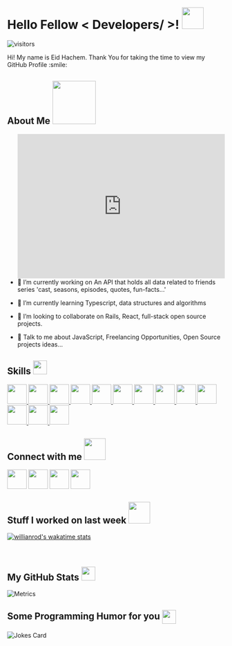 <h1> Hello Fellow < Developers/ >! <img src = "https://raw.githubusercontent.com/rahulbanerjee26/githubProfileReadmeGenerator/main/gifs/wave.gif" width = 50px height='50px'> </h1>
<p align='center'>

![visitors](https://visitor-badge.glitch.me/badge?page_id=EidHachem.EidHachem)

</p>
<div size='20px'> Hi! My name is Eid Hachem. Thank You for taking the time to view my GitHub Profile :smile: 
</div>

<h2> About Me <img src = "https://raw.githubusercontent.com/rahulbanerjee26/githubProfileReadmeGenerator/main/gifs/eatSleepCodeRepeat.gif" width = 100px height='100px'></h2>

<iframe align="right" src="https://giphy.com/embed/vhVqGkxDYxAaRbOWVp" width="480" height="334" frameBorder="0" class="giphy-embed" allowFullScreen></iframe><p><a href="https://giphy.com/gifs/BoschRexrothGlobal-boschrexroth-ctrlx-ctrlxautomation-vhVqGkxDYxAaRbOWVp"></a></p>
<!-- <img width="45%" height="250px" align="right"  alt="Github" src="https://github.com/rahulbanerjee26/githubProfileReadmeGenerator/blob/main/banners/banner7.png" /> -->



- 🔭 I’m currently working on An API that holds all data related to friends series 'cast, seasons, episodes, quotes, fun-facts...'

- 🌱 I’m currently learning Typescript, data structures and algorithms 

- 👯 I’m looking to collaborate on Rails, React, full-stack open source projects. 

- 💬 Talk to me about JavaScript, Freelancing Opportunities, Open Source projects ideas... 

<h2> Skills <img src = "https://raw.githubusercontent.com/rahulbanerjee26/githubProfileReadmeGenerator/main/gifs/code.gif" width = 32px height=32px> </h2>
  <a href= https://github.com/EidHachem?tab=repositories&q=&type=&language=reactjs&sort= > <img width='45px' height='45px' src ='https://raw.githubusercontent.com/rahulbanerjee26/githubAboutMeGenerator/main/icons/reactjs.svg'> </a>
  <a href= https://github.com/EidHachem?tab=repositories&q=&type=&language=javascript&sort= > <img width='45px' height='45px' src ='https://raw.githubusercontent.com/rahulbanerjee26/githubAboutMeGenerator/main/icons/javascript.svg'> </a>
  <a href= https://github.com/EidHachem?tab=repositories&q=&type=&language=html&sort= > <img width='45px' height='45px' src ='https://raw.githubusercontent.com/rahulbanerjee26/githubAboutMeGenerator/main/icons/html.svg'> </a>
  <a href= https://github.com/EidHachem?tab=repositories&q=&type=&language=css&sort= > <img width='45px' height='45px' src ='https://raw.githubusercontent.com/rahulbanerjee26/githubAboutMeGenerator/main/icons/css.svg'> </a>
  <a href= https://github.com/EidHachem?tab=repositories&q=&type=&language=redux&sort= > <img width='45px' height='45px' src ='https://raw.githubusercontent.com/rahulbanerjee26/githubAboutMeGenerator/main/icons/redux.svg'> </a>
  <a href= https://github.com/EidHachem?tab=repositories&q=&type=&language=typescript&sort= > <img width='45px' height='45px' src ='https://raw.githubusercontent.com/rahulbanerjee26/githubAboutMeGenerator/main/icons/typescript.svg'> </a>
  <a href= https://github.com/EidHachem?tab=repositories&q=&type=&language=sass&sort= > <img width='45px' height='45px' src ='https://raw.githubusercontent.com/rahulbanerjee26/githubAboutMeGenerator/main/icons/sass.svg'> </a>
  <a href= https://github.com/EidHachem?tab=repositories&q=&type=&language=tailwind&sort= > <img width='45px' height='45px' src ='https://raw.githubusercontent.com/rahulbanerjee26/githubAboutMeGenerator/main/icons/tailwind.svg'> </a>
  <a href= https://github.com/EidHachem?tab=repositories&q=&type=&language=bootstrap&sort= > <img width='45px' height='45px' src ='https://raw.githubusercontent.com/rahulbanerjee26/githubAboutMeGenerator/main/icons/bootstrap.svg'> </a>
  <a href= https://github.com/EidHachem?tab=repositories&q=&type=&language=postgresql&sort= > <img width='45px' height='45px' src ='https://raw.githubusercontent.com/rahulbanerjee26/githubAboutMeGenerator/main/icons/postgresql.svg'> </a>
  <a href= https://github.com/EidHachem?tab=repositories&q=&type=&language=ruby&sort= > <img width='45px' height='45px' src ='https://raw.githubusercontent.com/rahulbanerjee26/githubAboutMeGenerator/main/icons/ruby.svg'> </a>
  <a href= https://github.com/EidHachem?tab=repositories&q=&type=&language=rails&sort= > <img width='45px' height='45px' src ='https://raw.githubusercontent.com/rahulbanerjee26/githubAboutMeGenerator/main/icons/rails.svg'> </a>
  <a href= https://github.com/EidHachem?tab=repositories&q=&type=&language=firebase&sort= > <img width='45px' height='45px' src ='https://raw.githubusercontent.com/rahulbanerjee26/githubAboutMeGenerator/main/icons/firebase.svg'> </a>



<h2> Connect with me <img src='https://raw.githubusercontent.com/rahulbanerjee26/githubProfileReadmeGenerator/main/gifs/handShake.gif' width="50px" height=50px> </h2>
<div align="center>
  <a href = 'https://www.linkedin.com/in/https://www.linkedin.com/in/eid-hachem/'> <img width ='45px' align='center' src="https://raw.githubusercontent.com/rahulbanerjee26/githubAboutMeGenerator/main/icons/linked-in-alt.svg"/></a>
  <a href = 'https://www.twitter.com/https://twitter.com/eidHachem1'> <img width ='45px' align='center' src="https://raw.githubusercontent.com/rahulbanerjee26/githubAboutMeGenerator/main/icons/twitter.svg"/></a>
  <a href = 'https://medium.com/@eidhachem1'> <img width ='45px' align='center' src="https://raw.githubusercontent.com/rahulbanerjee26/githubAboutMeGenerator/main/icons/medium.svg"/></a>
  <a href = 'https://www.eidhachem.me/'> <img width ='45px' align='center' src="https://raw.githubusercontent.com/rahulbanerjee26/githubAboutMeGenerator/main/icons/portfolio.png"/></a>
  <a href = 'https://www.github.com/EidHachem'> <img width ='45px' align='center' src="https://raw.githubusercontent.com/rahulbanerjee26/githubAboutMeGenerator/main/icons/github.svg"/></a>
</div>


<h2> Stuff I worked on last week  <img src = "https://raw.githubusercontent.com/rahulbanerjee26/githubProfileReadmeGenerator/main/gifs/needABreak.gif" width = 50px height= 50px> </h2>

[![willianrod's wakatime stats](https://github-readme-stats.vercel.app/api/wakatime?username=EH)](https://github.com/anuraghazra/github-readme-stats)

<br>


<h2> My GitHub Stats <img src='https://raw.githubusercontent.com/rahulbanerjee26/githubProfileReadmeGenerator/main/gifs/github.gif' width='32px' height=32px> </h2>

![Metrics](https://metrics.lecoq.io/EidHachem?template=terminal&base.header=0&base.activity=0&base.repositories=0&base.metadata=0&languages=1&languages.limit=8&languages.colors=github&languages.threshold=0%25&config.timezone=America%2FToronto)

<h2> Some Programming Humor for you <img align ='center' src='https://raw.githubusercontent.com/rahulbanerjee26/githubProfileReadmeGenerator/main/gifs/winkFace.gif' width = '32px' height= '32px'></h2>

![Jokes Card](https://readme-jokes.vercel.app/api?theme=dark)


<br>